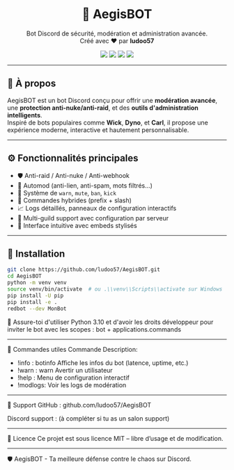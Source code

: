 <h1 align="center">🤖 AegisBOT</h1>
<p align="center">
Bot Discord de sécurité, modération et administration avancée.<br>
Créé avec ❤️ par <strong>ludoo57</strong>
</p>

<p align="center">
<img src="https://img.shields.io/endpoint?url=https://raw.githubusercontent.com/ludoo57/AegisBOT/main/.github/version-badge.json&style=flat-square" />
<img src="https://img.shields.io/badge/Python-3.10+-yellow?style=flat-square" />
<img src="https://img.shields.io/badge/RedBot-Compatible-brightgreen?style=flat-square" />
<img src="https://img.shields.io/github/license/ludoo57/AegisBOT?style=flat-square" />
</p>

---

## 📌 À propos

AegisBOT est un bot Discord conçu pour offrir une **modération avancée**, une **protection anti-nuke/anti-raid**, et des **outils d'administration intelligents**.  
Inspiré de bots populaires comme **Wick**, **Dyno**, et **Carl**, il propose une expérience moderne, interactive et hautement personnalisable.

---

## ⚙️ Fonctionnalités principales

- 🛡️ Anti-raid / Anti-nuke / Anti-webhook
- 💬 Automod (anti-lien, anti-spam, mots filtrés…)
- 👮 Système de `warn`, `mute`, `ban`, `kick`
- 📄 Commandes hybrides (prefix + slash)
- 📈 Logs détaillés, panneaux de configuration interactifs
- 🧩 Multi-guild support avec configuration par serveur
- 🧠 Interface intuitive avec embeds stylisés

---

## 🚀 Installation

```bash
git clone https://github.com/ludoo57/AegisBOT.git
cd AegisBOT
python -m venv venv
source venv/bin/activate  # ou .\\venv\\Scripts\\activate sur Windows
pip install -U pip
pip install -e .
redbot --dev MonBot
```

🔧 Assure-toi d'utiliser Python 3.10 et d'avoir les droits développeur pour inviter le bot avec les scopes :
bot + applications.commands

---

🧪 Commandes utiles
Commande	Description:

- !info : botinfo	Affiche les infos du bot (latence, uptime, etc.)
- !warn : warn	Avertir un utilisateur
- !help	: Menu de configuration interactif
- !modlogs: Voir les logs de modération

---

💬 Support
GitHub : github.com/ludoo57/AegisBOT

Discord support : (à compléter si tu as un salon support)

---

📄 Licence
Ce projet est sous licence MIT – libre d’usage et de modification.

---

🛡️ AegisBOT - Ta meilleure défense contre le chaos sur Discord.
